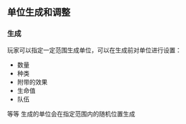 ## 单位生成和调整 
### 生成
玩家可以指定一定范围生成单位，可以在生成前对单位进行设置：
- 数量
- 种类
- 附带的效果
- 生命值
- 队伍

等等
生成的单位会在指定范围内的随机位置生成